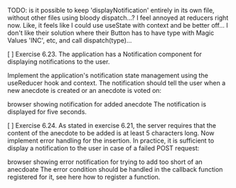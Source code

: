 TODO: is it possible to keep 'displayNotification' entirely in its own file, without other files using bloody dispatch...? I feel annoyed at reducers right now. Like, it feels like I could use useState with context and be better off...
I don't like their solution where their Button has to have type with Magic Values 'INC', etc, and call dispatch(type)...

[ ] Exercise 6.23.
The application has a Notification component for displaying notifications to the user.

Implement the application's notification state management using the useReducer hook and context. The notification should tell the user when a new anecdote is created or an anecdote is voted on:

browser showing notification for added anecdote
The notification is displayed for five seconds.

[ ] Exercise 6.24.
As stated in exercise 6.21, the server requires that the content of the anecdote to be added is at least 5 characters long. Now implement error handling for the insertion. In practice, it is sufficient to display a notification to the user in case of a failed POST request:

browser showing error notification for trying to add too short of an anecdoate
The error condition should be handled in the callback function registered for it, see here how to register a function.